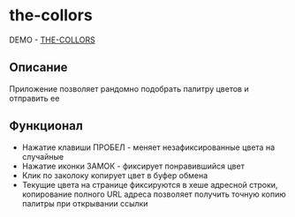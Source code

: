 # the-collors

DEMO - [THE-COLLORS](https://sukhanovigorg.github.io/the-collors/)

## Описание
  Приложение позволяет рандомно подобрать палитру цветов и отправить ее 

## Функционал
  - Нажатие клавиши ПРОБЕЛ - меняет незафиксированные цвета на случайные
  - Нажатие иконки ЗАМОК - фиксирует понравившийся цвет
  - Клик по заколоку копирует цвет в буфер обмена
  - Текущие цвета на странице фиксируются в хеше адресной строки, копирование полного URL адреса позволяет получить точную копию палитры при открывании ссылки
